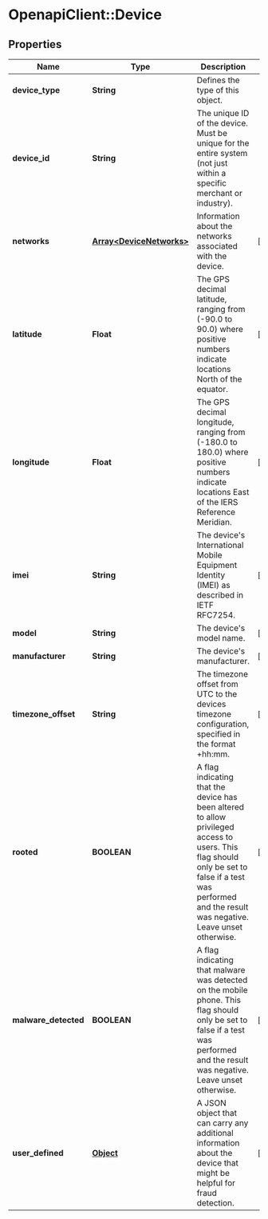 # OpenapiClient::Device

## Properties
Name | Type | Description | Notes
------------ | ------------- | ------------- | -------------
**device_type** | **String** | Defines the type of this object. | 
**device_id** | **String** | The unique ID of the device. Must be unique for the entire system (not just within a specific merchant or industry). | 
**networks** | [**Array&lt;DeviceNetworks&gt;**](DeviceNetworks.md) | Information about the networks associated with the device. | [optional] 
**latitude** | **Float** | The GPS decimal latitude, ranging from (-90.0 to 90.0) where positive numbers indicate locations North of the equator. | [optional] 
**longitude** | **Float** | The GPS decimal longitude, ranging from (-180.0 to 180.0) where positive numbers indicate locations East of the IERS Reference Meridian. | [optional] 
**imei** | **String** | The device&#39;s International Mobile Equipment Identity (IMEI) as described in IETF RFC7254. | [optional] 
**model** | **String** | The device&#39;s model name. | [optional] 
**manufacturer** | **String** | The device&#39;s manufacturer. | [optional] 
**timezone_offset** | **String** | The timezone offset from UTC to the devices timezone configuration, specified in the format +hh:mm. | [optional] 
**rooted** | **BOOLEAN** | A flag indicating that the device has been altered to allow privileged access to users. This flag should only be set to false if a test was performed and the result was negative. Leave unset otherwise. | [optional] 
**malware_detected** | **BOOLEAN** | A flag indicating that malware was detected on the mobile phone. This flag should only be set to false if a test was performed and the result was negative. Leave unset otherwise. | [optional] 
**user_defined** | [**Object**](.md) | A JSON object that can carry any additional information about the device that might be helpful for fraud detection. | [optional] 


